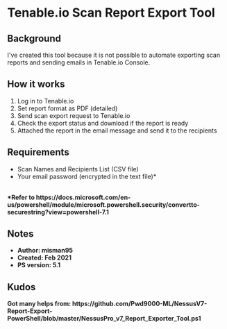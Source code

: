 <H1>Tenable.io Scan Report Export Tool</H1>

<H2>Background</H2>
I've created this tool because it is not possible to automate exporting scan reports and sending emails in Tenable.io Console.

<H2>How it works</H2>
<ol>
  <li>Log in to Tenable.io
  <li>Set report format as PDF (detailed)
  <li>Send scan export request to Tenable.io
  <li>Check the export status and download if the report is ready
  <li>Attached the report in the email message and send it to the recipients
</ol>

<H2>Requirements</H2>
  <ul>
    <li>Scan Names and Recipients List (CSV file)
    <li>Your email password (encrypted in the text file)*
  </ul>
 </br> 
 <B>*Refer to https://docs.microsoft.com/en-us/powershell/module/microsoft.powershell.security/convertto-securestring?view=powershell-7.1 </br>
  
<H2>Notes</H2>
<ul>
  <li>Author: misman95
  <li>Created: Feb 2021
  <li>PS version: 5.1
</ul>

<H2>Kudos</H2>
<p>Got many helps from: https://github.com/Pwd9000-ML/NessusV7-Report-Export-PowerShell/blob/master/NessusPro_v7_Report_Exporter_Tool.ps1 </p>
